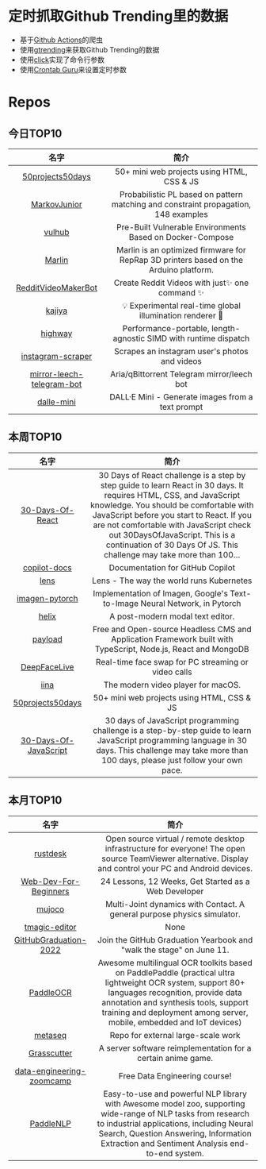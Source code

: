 # 定时抓取Github Trending里的数据
* 基于[Github Actions](https://docs.github.com/en/actions)的爬虫
* 使用[gtrending](https://github.com/hedythedev/gtrending)来获取Github Trending的数据
* 使用[click](https://github.com/pallets/click)实现了命令行参数
* 使用[Crontab Guru](https://crontab.guru/)来设置定时参数

# Repos
## 今日TOP10 
<!-- START OF DAILY_TOP10_REPOS -->
| 名字 | 简介 |
| :----: | :----: |
| [50projects50days](https://github.com/bradtraversy/50projects50days) | 50+ mini web projects using HTML, CSS & JS |
| [MarkovJunior](https://github.com/mxgmn/MarkovJunior) | Probabilistic PL based on pattern matching and constraint propagation, 148 examples |
| [vulhub](https://github.com/vulhub/vulhub) | Pre-Built Vulnerable Environments Based on Docker-Compose |
| [Marlin](https://github.com/MarlinFirmware/Marlin) | Marlin is an optimized firmware for RepRap 3D printers based on the Arduino platform. | Many commercial 3D printers come with Marlin installed. Check with your vendor if you need source code for your specific machine. |
| [RedditVideoMakerBot](https://github.com/elebumm/RedditVideoMakerBot) | Create Reddit Videos with just✨ one command ✨ |
| [kajiya](https://github.com/EmbarkStudios/kajiya) | 💡 Experimental real-time global illumination renderer 🦀 |
| [highway](https://github.com/google/highway) | Performance-portable, length-agnostic SIMD with runtime dispatch |
| [instagram-scraper](https://github.com/arc298/instagram-scraper) | Scrapes an instagram user's photos and videos |
| [mirror-leech-telegram-bot](https://github.com/anasty17/mirror-leech-telegram-bot) | Aria/qBittorrent Telegram mirror/leech bot |
| [dalle-mini](https://github.com/borisdayma/dalle-mini) | DALL·E Mini - Generate images from a text prompt |
<!-- END OF DAILY_TOP10_REPOS -->

## 本周TOP10
<!-- START OF WEEKLY_TOP10_REPOS -->
| 名字 | 简介 |
| :----: | :----: |
| [30-Days-Of-React](https://github.com/Asabeneh/30-Days-Of-React) | 30 Days of React challenge is a step by step guide to learn React in 30 days. It requires HTML, CSS, and JavaScript knowledge. You should be comfortable with JavaScript before you start to React. If you are not comfortable with JavaScript check out 30DaysOfJavaScript. This is a continuation of 30 Days Of JS. This challenge may take more than 100… |
| [copilot-docs](https://github.com/github/copilot-docs) | Documentation for GitHub Copilot |
| [lens](https://github.com/lensapp/lens) | Lens - The way the world runs Kubernetes |
| [imagen-pytorch](https://github.com/lucidrains/imagen-pytorch) | Implementation of Imagen, Google's Text-to-Image Neural Network, in Pytorch |
| [helix](https://github.com/helix-editor/helix) | A post-modern modal text editor. |
| [payload](https://github.com/payloadcms/payload) | Free and Open-source Headless CMS and Application Framework built with TypeScript, Node.js, React and MongoDB |
| [DeepFaceLive](https://github.com/iperov/DeepFaceLive) | Real-time face swap for PC streaming or video calls |
| [iina](https://github.com/iina/iina) | The modern video player for macOS. |
| [50projects50days](https://github.com/bradtraversy/50projects50days) | 50+ mini web projects using HTML, CSS & JS |
| [30-Days-Of-JavaScript](https://github.com/Asabeneh/30-Days-Of-JavaScript) | 30 days of JavaScript programming challenge is a step-by-step guide to learn JavaScript programming language in 30 days. This challenge may take more than 100 days, please just follow your own pace. |
<!-- END OF WEEKLY_TOP10_REPOS -->

## 本月TOP10
<!-- START OF MONTHLY_TOP10_REPOS -->
| 名字 | 简介 |
| :----: | :----: |
| [rustdesk](https://github.com/rustdesk/rustdesk) | Open source virtual / remote desktop infrastructure for everyone! The open source TeamViewer alternative. Display and control your PC and Android devices. |
| [Web-Dev-For-Beginners](https://github.com/microsoft/Web-Dev-For-Beginners) | 24 Lessons, 12 Weeks, Get Started as a Web Developer |
| [mujoco](https://github.com/deepmind/mujoco) | Multi-Joint dynamics with Contact. A general purpose physics simulator. |
| [tmagic-editor](https://github.com/Tencent/tmagic-editor) | None |
| [GitHubGraduation-2022](https://github.com/education/GitHubGraduation-2022) | Join the GitHub Graduation Yearbook and "walk the stage" on June 11. |
| [PaddleOCR](https://github.com/PaddlePaddle/PaddleOCR) | Awesome multilingual OCR toolkits based on PaddlePaddle (practical ultra lightweight OCR system, support 80+ languages recognition, provide data annotation and synthesis tools, support training and deployment among server, mobile, embedded and IoT devices) |
| [metaseq](https://github.com/facebookresearch/metaseq) | Repo for external large-scale work |
| [Grasscutter](https://github.com/Grasscutters/Grasscutter) | A server software reimplementation for a certain anime game. |
| [data-engineering-zoomcamp](https://github.com/DataTalksClub/data-engineering-zoomcamp) | Free Data Engineering course! |
| [PaddleNLP](https://github.com/PaddlePaddle/PaddleNLP) | Easy-to-use and powerful NLP library with Awesome model zoo, supporting wide-range of NLP tasks from research to industrial applications, including Neural Search, Question Answering, Information Extraction and Sentiment Analysis end-to-end system. |
<!-- END OF MONTHLY_TOP10_REPOS -->
